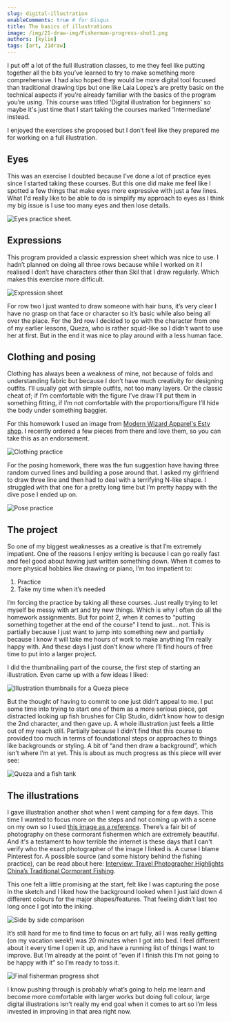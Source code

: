 ```yaml
---
slug: digital-illustration
enableComments: true # for Gisqus
title: The basics of illustrations
image: /img/21-draw-img/Fisherman-progress-shot1.png
authors: [kylie]
tags: [art, 21draw]
---
```


I put off a lot of the full illustration classes, to me they feel like putting together all the bits you’ve learned to try to make something more comprehensive. I had also hoped they would be more digital tool focused than traditional drawing tips but one like Laia Lopez’s are pretty basic on the technical aspects if you’re already familiar with the basics of the program you’re using. This course was titled 'Digital illustration for beginners' so maybe it's just time that I start taking the courses marked 'Intermediate' instead.

I enjoyed the exercises she proposed but I don’t feel like they prepared me for working on a full illustration.

<!--truncate-->

## Eyes

This was an exercise I doubted because I’ve done a lot of practice eyes since I started taking these courses. But this one did make me feel like I spotted a few things that make eyes more expressive with just a few lines. What I'd really like to be able to do is simplify my approach to eyes as I think my big issue is I use too many eyes and then lose details.

![Eyes practice sheet.](/img/21-draw-img/eyes-sheet.jpg)

## Expressions

This program provided a classic expression sheet which was nice to use. I hadn’t planned on doing all three rows because while I worked on it I realised I don’t have characters other than Skil that I draw regularly. Which makes this exercise more difficult.

![Expression sheet](/img/21-draw-img/expression-sheet.jpg)

For row two I just wanted to draw someone with hair buns, it’s very clear I have no grasp on that face or character so it’s basic while also being all over the place. For the 3rd row I decided to go with the character from one of my earlier lessons, Queza, who is rather squid-like so I didn’t want to use her at first. But in the end it was nice to play around with a less human face.

## Clothing and posing

Clothing has always been a weakness of mine, not because of folds and understanding fabric but because I don’t have much creativity for designing outfits. I’ll usually got with simple outfits, not too many layers. Or the classic cheat of; if I’m comfortable with the figure I’ve draw I’ll put them in something fitting, if I’m not comfortable with the proportions/figure I’ll hide the body under something baggier.

For this homework I used an image from [Modern Wizard Apparel's Esty shop](https://www.etsy.com/ca/listing/1091751570/solid-array-wrap-wrap-vest-scarf-belted). I recently ordered a few pieces from there and love them, so you can take this as an endorsement.

![Clothing practice](/img/21-draw-img/Illustration-homework-clothing.jpg)

For the posing homework, there was the fun suggestion have having three random curved lines and building a pose around that. I asked my girlfriend to draw three line and then had to deal with a terrifying N-like shape. I struggled with that one for a pretty long time but I’m pretty happy with the dive pose I ended up on.

![Pose practice](/img/21-draw-img/Illustration-homework-2.jpg)

## The project

So one of my biggest weaknesses as a creative is that I’m extremely impatient. One of the reasons I enjoy writing is because I can go really fast and feel good about having just written something down. When it comes to more physical hobbies like drawing or piano, I’m too impatient to:

1. Practice
2. Take my time when it’s needed

I’m forcing the practice by taking all these courses. Just really trying to let myself be messy with art and try new things. Which is why I often do all the homework assignments. But for point 2, when it comes to “putting something together at the end of the course” I tend to just… not. This is partially because I just want to jump into something new and partially because I know it will take me hours of work to make anything I’m really happy with. And these days I just don’t know where I’ll find hours of free time to put into a larger project.

I did the thumbnailing part of the course, the first step of starting an illustration. Even came up with a few ideas I liked:

![Illustration thumbnails for a Queza piece](/img/21-draw-img/queza-thumbnails.jpg)

But the thought of having to commit to one just didn’t appeal to me. I put some time into trying to start one of them as a more serious piece, got distracted looking up fish brushes for Clip Studio, didn’t know how to design the 2nd character, and then gave up. A whole illustration just feels a little out of my reach still. Partially because I didn’t find that this course to provided too much in terms of foundational steps or approaches to things like backgrounds or styling. A bit of “and then draw a background”, which isn’t where I’m at yet. This is about as much progress as this piece will ever see:

![Queza and a fish tank](/img/21-draw-img/Queza-illu.jpg)

## The illustrations

I gave illustration another shot when I went camping for a few days. This time I wanted to focus more on the steps and not coming up with a scene on my own so I used [this image as a reference](https://www.pinterest.ca/pin/697495061015057710). There’s a fair bit of photography on these cormorant fishermen which are extremely beautiful. And it's a testament to how terrible the internet is these days that I can't verify who the exact photographer of the image I linked is. A curse I blame Pinterest for. A possible source (and some history behind the fishing practice), can be read about here: [Interview: Travel Photographer Highlights China’s Traditional Cormorant Fishing](https://mymodernmet.com/peter-yan-travel-photography-china/).

This one felt a little promising at the start, felt like I was capturing the pose in the sketch and I liked how the background looked when I just laid down 4 different colours for the major shapes/features. That feeling didn’t last too long once I got into the inking.

![Side by side comparison](/img/21-draw-img/Fisherman-progress-shot1.png)

It’s still hard for me to find time to focus on art fully, all I was really getting (on my vacation week!) was 20 minutes when I got into bed. I feel different about it every time I open it up, and have a running list of things I want to improve. But I’m already at the point of “even if I finish this I’m not going to be happy with it” so I’m ready to toss it.

![Final fisherman progress shot](/img/21-draw-img/Fisherman-wip.jpg)

I know pushing through is probably what’s going to help me learn and become more comfortable with larger works but doing full colour, large digital illustrations isn’t really my end goal when it comes to art so I’m less invested in improving in that area right now.
